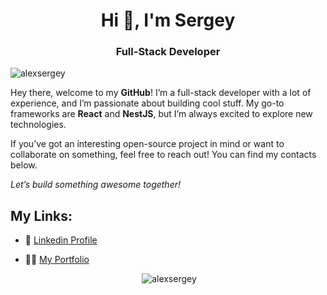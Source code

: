 <h1 align="center">Hi 👋, I'm Sergey</h1>
<h3 align="center">Full-Stack Developer</h3>

<p align="left"> <img src="https://komarev.com/ghpvc/?username=alexsergey&label=Profile%20views&color=0e75b6&style=flat" alt="alexsergey" /> </p>

Hey there, welcome to my **GitHub**! I’m a full-stack developer with a lot of experience, and I’m passionate about building
cool stuff. My go-to frameworks are **React** and **NestJS**, but I’m always excited to explore new technologies.

If you’ve got an interesting open-source project in mind or want to collaborate on something, feel free to reach out!
You can find my contacts below.

*Let’s build something awesome together!*

## My Links:

- 🔭 [Linkedin Profile](https://www.linkedin.com/in/alex-sergey/)

- 👨‍💻 [My Portfolio](https://gooddev.org)

<p align="center">&nbsp;<img src="https://github-readme-stats.vercel.app/api?username=alexsergey&show_icons=true&locale=en" alt="alexsergey" /></p>

